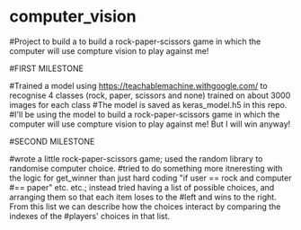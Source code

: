 # computer_vision
#Project to build a to build a rock-paper-scissors game in which the computer will use compture vision to play against me!


#FIRST MILESTONE 

#Trained a model using https://teachablemachine.withgoogle.com/ to recognise 4 classes (rock, paper, scissors and none) trained on about 3000 images for each class
#The model is saved as keras_model.h5 in this repo. 
#I'll be using the model to build a rock-paper-scissors game in which the computer will use compture vision to play against me! But I will win anyway! 


#SECOND MILESTONE


#wrote a little rock-paper-scissors game; used the random library to randomise computer choice. 
#tried to do something more itneresting with the logic for get_winner than just hard coding "if user == rock and computer #== paper" etc. etc.; instead tried having a list of possible choices, and arranging them so that each item loses to the #left and wins to the right. From this list we can describe how the choices interact by comparing the indexes of the #players' choices in that list. 
